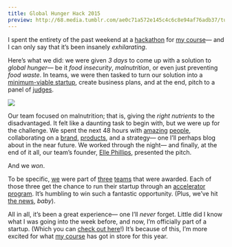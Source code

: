 ```yaml
---
title: Global Hunger Hack 2015
preview: http://68.media.tumblr.com/ae0c71a572e145c4c6c8e94af76adb37/tumblr_o3grqjM3DI1qccn4eo1_1280.jpg
---
```


I spent the entirety of the past weekend at a [hackathon](https://www.monash.edu/science/about/events/global-hunger-hack) for [my course](http://haveyougottheedge.com)— and I can only say that it’s been insanely _exhilarating_.

Here’s what we did: we were given _3 days_ to come up with a solution to _global hunger_— be it _food insecurity_, _malnutrition_, or even just preventing _food waste_. In teams, we were then tasked to turn our solution into a [minimum-viable startup](http://giphy.com/gifs/veep-reid-scott-dan-eagan-12EidnsFgFGtoY), create business plans, and at the end, pitch to a panel of [judges](http://www.stcaustralia.org/about-us/team/).

![](http://68.media.tumblr.com/ae0c71a572e145c4c6c8e94af76adb37/tumblr_o3grqjM3DI1qccn4eo1_1280.jpg)

Our team focused on malnutrition; that is, giving the _right nutrients_ to the disadvantaged. It felt like a daunting task to begin with, but we were up for the challenge. We spent the next 48 hours with [amazing](https://twitter.com/marinaparonetto) [people](https://twitter.com/gilbertjoshuam), collaborating on a [brand](http://instagram.com/growyourown.cc), [products](http://growyourown.cc), and a strategy— one I’ll perhaps blog about in the near future. We worked through the night— and finally, at the end of it all, our team’s founder, [Elle Phillips](http://twitter.com/ellephee1), presented the pitch.

And we _won_.

To be specific, [we](http://growyourown.cc) were part of [three](http://the-cricket-effect.launchrock.com) [teams](http://fedupfood.org) that were awarded. Each of those three get the chance to run their startup through an [accelerator program](http://99tolaunch.com). It’s humbling to win such a fantastic opportunity. (Plus, we’ve hit [the news](http://www.startupsmart.com.au/news-analysis/local/monash-university-runs-its-first-hackathon-to-fight-global-hunger/), _baby_).

All in all, it’s been a great experience— one I’ll _never_ forget. Little did I know what I was going into the week before, and now, I’m officially part of a startup. (Which you can [check out here](http://growyourown.cc)!) It’s because of this, I’m more excited for what [my course](http://twitter.com/erinlynnaus) has got in store for this year.